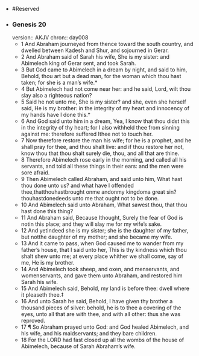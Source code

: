 - #Reserved
- ### Genesis 20
  version:: AKJV
  chron:: day008
	- 1 And Abraham journeyed from thence toward the south country, and dwelled
	  between Kadesh and Shur, and sojourned in Gerar.
	- 2 And Abraham said of Sarah his
	  wife, She is my sister: and Abimelech king of Gerar sent, and took Sarah.
	- 3 But God came to Abimelech in a dream by night, and said to him, Behold, thou art
	  but a dead man, for the woman which thou hast taken; for she is a man’s wife.*
	- 4 But
	  Abimelech had not come near her: and he said, Lord, wilt thou slay also a righteous
	  nation?
	- 5 Said he not unto me, She is my sister? and she, even she herself said, He is
	  my brother: in the integrity of my heart and innocency of my hands have I done this.†
	- 6 And God said unto him in a dream, Yea, I know that thou didst this in the integrity of
	  thy heart; for I also withheld thee from sinning against me: therefore suffered Ithee not
	  to touch her.
	- 7 Now therefore restore the man his wife; for he is a prophet, and he shall
	  pray for thee, and thou shalt live: and if thou restore her not, know thou that thou shalt
	  surely die, thou, and all that are thine.
	- 8 Therefore Abimelech rose early in the morning, and called all his servants, and told
	  all these things in their ears: and the men were sore afraid.
	- 9 Then Abimelech called
	  Abraham, and said unto him, What hast thou done unto us? and what have I offended
	  thee,thatthouhastbrought onme andonmy kingdoma great sin? thouhastdonedeeds
	  unto me that ought not to be done.
	- 10 And Abimelech said unto Abraham, What sawest
	  thou, that thou hast done this thing?
	- 11 And Abraham said, Because Ithought, Surely the
	  fear of God is notin this place; and they will slay me for my wife’s sake.
	- 12 And yetindeed
	  she is my sister; she is the daughter of my father, but notthe daughter of my mother; and
	  she became my wife.
	- 13 And it came to pass, when God caused me to wander from my
	  father’s house, that I said unto her, This is thy kindness which thou shalt shew unto me;
	  at every place whither we shall come, say of me, He is my brother.
	- 14 And Abimelech took sheep, and oxen, and menservants, and womenservants, and
	  gave them unto Abraham, and restored him Sarah his wife.
	- 15 And Abimelech said,
	  Behold, my land is before thee: dwell where it pleaseth thee.‡
	- 16 And unto Sarah he
	  said, Behold, I have given thy brother a thousand pieces of silver: behold, he is to thee
	  a covering of the eyes, unto all that are with thee, and with all other: thus she was
	  reproved.
	- 17 ¶ So Abraham prayed unto God: and God healed Abimelech, and his wife, and his
	  maidservants; and they bare children.
	- 18 For the LORD had fast closed up all the wombs
	  of the house of Abimelech, because of Sarah Abraham’s wife.